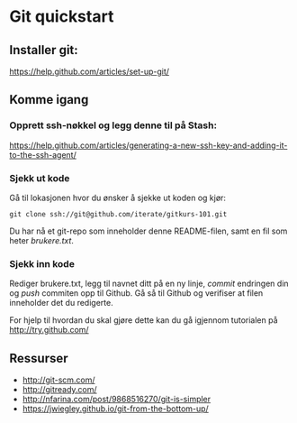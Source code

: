 # Git quickstart

## Installer git:

https://help.github.com/articles/set-up-git/

## Komme igang

### Opprett ssh-nøkkel og legg denne til på Stash:

https://help.github.com/articles/generating-a-new-ssh-key-and-adding-it-to-the-ssh-agent/

### Sjekk ut kode

Gå til lokasjonen hvor du ønsker å sjekke ut koden og kjør:

    git clone ssh://git@github.com/iterate/gitkurs-101.git

Du har nå et git-repo som inneholder denne README-filen, samt en fil som heter _brukere.txt_.

### Sjekk inn kode

Rediger brukere.txt, legg til navnet ditt på en ny linje, _commit_ endringen din og _push_ commiten opp til Github. Gå så til Github og verifiser at filen inneholder det du redigerte.

For hjelp til hvordan du skal gjøre dette kan du gå igjennom tutorialen på http://try.github.com/

## Ressurser

* http://git-scm.com/
* http://gitready.com/
* http://nfarina.com/post/9868516270/git-is-simpler
* https://jwiegley.github.io/git-from-the-bottom-up/
